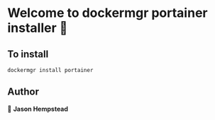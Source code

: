 # Welcome to dockermgr portainer installer 👋

## To install

```shell
dockermgr install portainer
```  

## Author  

👤 **Jason Hempstead**  
